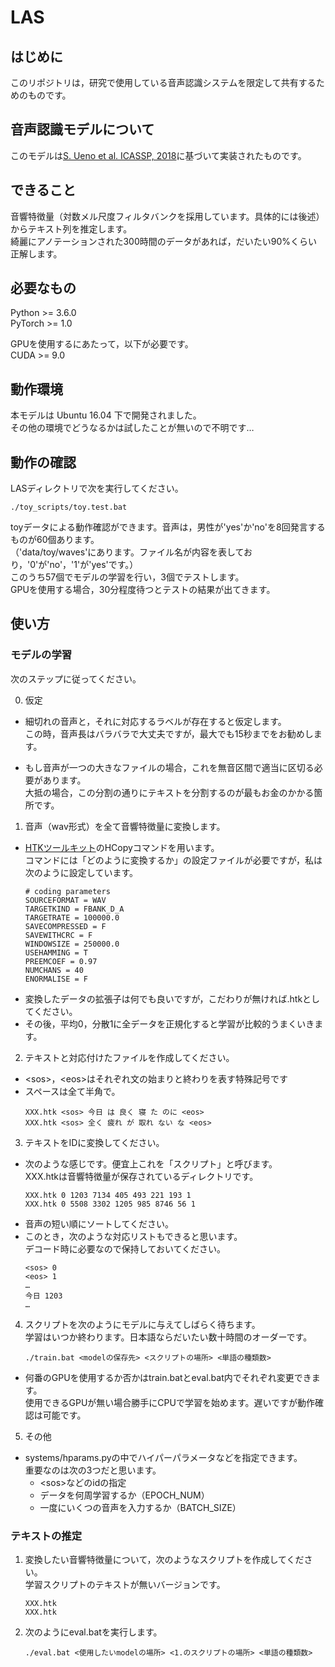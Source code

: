 # LAS

## はじめに
このリポジトリは，研究で使用している音声認識システムを限定して共有するためのものです。  
<!-- 勝手にKaldiのyesno音声データ('data/toy')を載せている事実などが主にヤバいので，一般公開は想定されていません。 -->


## 音声認識モデルについて
このモデルは[S. Ueno et al. ICASSP, 2018](http://www.sap.ist.i.kyoto-u.ac.jp/lab/bib/intl/UEN-ICASSP18.pdf)に基づいて実装されたものです。  
<!--
## ライセンスのようなもの
このリポジトリにアクセスできる人は基本的に自由に使ってもらって構いません。  
その他の人に渡したい場合は相談してください。
-->

## できること
音響特徴量（対数メル尺度フィルタバンクを採用しています。具体的には後述）からテキスト列を推定します。  
綺麗にアノテーションされた300時間のデータがあれば，だいたい90%くらい正解します。

## 必要なもの
Python >= 3.6.0  
PyTorch >= 1.0

GPUを使用するにあたって，以下が必要です。  
CUDA >= 9.0

## 動作環境
本モデルは Ubuntu 16.04 下で開発されました。  
その他の環境でどうなるかは試したことが無いので不明です…

## 動作の確認
LASディレクトリで次を実行してください。

```
./toy_scripts/toy.test.bat
```

toyデータによる動作確認ができます。音声は，男性が'yes'か'no'を8回発言するものが60個あります。  
（'data/toy/waves'にあります。ファイル名が内容を表しており，'0'が'no'，'1'が'yes'です。）    
このうち57個でモデルの学習を行い，3個でテストします。  
GPUを使用する場合，30分程度待つとテストの結果が出てきます。  

## 使い方
### モデルの学習
次のステップに従ってください。

0. 仮定
- 細切れの音声と，それに対応するラベルが存在すると仮定します。  
この時，音声長はバラバラで大丈夫ですが，最大でも15秒までをお勧めします。

- もし音声が一つの大きなファイルの場合，これを無音区間で適当に区切る必要があります。  
大抵の場合，この分割の通りにテキストを分割するのが最もお金のかかる箇所です。

1. 音声（wav形式）を全て音響特徴量に変換します。
- [HTKツールキット](http://htk.eng.cam.ac.uk/)のHCopyコマンドを用います。  
コマンドには「どのように変換するか」の設定ファイルが必要ですが，私は次のように設定しています。  
    ```config
    # coding parameters
    SOURCEFORMAT = WAV
    TARGETKIND = FBANK_D_A
    TARGETRATE = 100000.0
    SAVECOMPRESSED = F
    SAVEWITHCRC = F
    WINDOWSIZE = 250000.0
    USEHAMMING = T
    PREEMCOEF = 0.97
    NUMCHANS = 40
    ENORMALISE = F
    ```  
- 変換したデータの拡張子は何でも良いですが，こだわりが無ければ.htkとしてください。  
- その後，平均0，分散1に全データを正規化すると学習が比較的うまくいきます。
  
2. テキストと対応付けたファイルを作成してください。  
- \<sos>，\<eos>はそれぞれ文の始まりと終わりを表す特殊記号です  
- スペースは全て半角で。
    ```sample.list
    XXX.htk <sos> 今日 は 良く 寝 た のに <eos>
    XXX.htk <sos> 全く 疲れ が 取れ ない な <eos>
    ```

3. テキストをIDに変換してください。
- 次のような感じです。便宜上これを「スクリプト」と呼びます。  
XXX.htkは音響特徴量が保存されているディレクトリです。
    ```sample.script
    XXX.htk 0 1203 7134 405 493 221 193 1
    XXX.htk 0 5508 3302 1205 985 8746 56 1
    ```
- 音声の短い順にソートしてください。
- このとき，次のような対応リストもできると思います。  
デコード時に必要なので保持しておいてください。
    ```sample.id
    <sos> 0
    <eos> 1
    …
    今日 1203
    …
    ```

4. スクリプトを次のようにモデルに与えてしばらく待ちます。  
学習はいつか終わります。日本語ならだいたい数十時間のオーダーです。
    ```
    ./train.bat <modelの保存先> <スクリプトの場所> <単語の種類数>
    ```
- 何番のGPUを使用するか否かはtrain.batとeval.bat内でそれぞれ変更できます。  
使用できるGPUが無い場合勝手にCPUで学習を始めます。遅いですが動作確認は可能です。

5. その他
- systems/hparams.pyの中でハイパーパラメータなどを指定できます。  
重要なのは次の3つだと思います。  
    - \<sos>などのidの指定  
    - データを何周学習するか（EPOCH_NUM）  
    - 一度にいくつの音声を入力するか（BATCH_SIZE）

### テキストの推定
1. 変換したい音響特徴量について，次のようなスクリプトを作成してください。  
学習スクリプトのテキストが無いバージョンです。
    ```sample.script
    XXX.htk
    XXX.htk
    ```

2. 次のようにeval.batを実行します。
    ```
    ./eval.bat <使用したいmodelの場所> <1.のスクリプトの場所> <単語の種類数>
    ```
